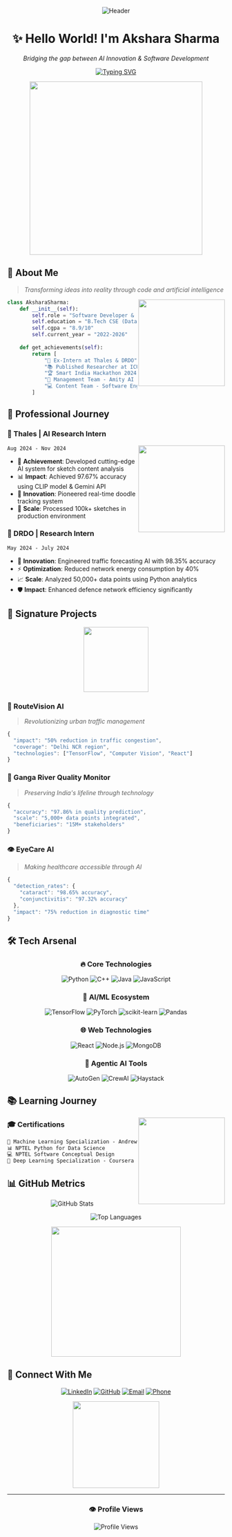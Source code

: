 <div align="center">
  
![Header](https://user-images.githubusercontent.com/74038190/241765440-80728820-e06b-4f96-9c9e-9df46f0cc0a5.gif)

# ✨ Hello World! I'm **Akshara Sharma** 
*Bridging the gap between AI Innovation & Software Development*

[![Typing SVG](https://readme-typing-svg.herokuapp.com?font=Fira+Code&pause=1000&width=435&lines=Software+Developer+%F0%9F%92%BB;AI+%26+ML+Specialist+%F0%9F%A4%96;Full+Stack+Developer+%F0%9F%8C%90;Data+Science+Expert+%F0%9F%93%8A)](https://git.io/typing-svg)

<img src="https://user-images.githubusercontent.com/74038190/212284100-561aa473-3905-4a80-b561-0d28506553ee.gif" width="400">

</div>

## 🌟 About Me 
> *Transforming ideas into reality through code and artificial intelligence*

<img src="https://user-images.githubusercontent.com/74038190/271839927-f5d2d866-d25c-4873-8d82-425d2c62fc2e.gif" width="200" align="right">

```python
class AksharaSharma:
    def __init__(self):
        self.role = "Software Developer & AI Enthusiast"
        self.education = "B.Tech CSE (Data Science) @ Amity University"
        self.cgpa = "8.9/10"
        self.current_year = "2022-2026"
        
    def get_achievements(self):
        return [
            "🎯 Ex-Intern at Thales & DRDO",
            "📚 Published Researcher at ICUMT 2024",
            "🏆 Smart India Hackathon 2024 Finalist",
            "🤖 Management Team - Amity AI Club",
            "💻 Content Team - Software Engineering Club"
        ]
```

## 💼 Professional Journey

### 🔹 Thales | AI Research Intern
`Aug 2024 - Nov 2024`
<img src="https://user-images.githubusercontent.com/74038190/212741999-016fddbd-617a-4448-8042-0ecf907aea25.gif" width="200" align="right">

- 🎯 **Achievement**: Developed cutting-edge AI system for sketch content analysis
- 📊 **Impact**: Achieved 97.67% accuracy using CLIP model & Gemini API
- 🚀 **Innovation**: Pioneered real-time doodle tracking system
- 🔄 **Scale**: Processed 100k+ sketches in production environment

### 🔹 DRDO | Research Intern
`May 2024 - July 2024`
- 🌟 **Innovation**: Engineered traffic forecasting AI with 98.35% accuracy
- ⚡ **Optimization**: Reduced network energy consumption by 40%
- 📈 **Scale**: Analyzed 50,000+ data points using Python analytics
- 🛡️ **Impact**: Enhanced defence network efficiency significantly

## 🎯 Signature Projects

<div align="center">
<img src="https://user-images.githubusercontent.com/74038190/212284158-e840e285-664b-44d7-b79b-e264b5e54825.gif" width="150">
</div>

### 🌆 RouteVision AI
> *Revolutionizing urban traffic management*
```javascript
{
  "impact": "50% reduction in traffic congestion",
  "coverage": "Delhi NCR region",
  "technologies": ["TensorFlow", "Computer Vision", "React"]
}
```

### 🌊 Ganga River Quality Monitor
> *Preserving India's lifeline through technology*
```javascript
{
  "accuracy": "97.86% in quality prediction",
  "scale": "5,000+ data points integrated",
  "beneficiaries": "15M+ stakeholders"
}
```

### 👁️ EyeCare AI
> *Making healthcare accessible through AI*
```javascript
{
  "detection_rates": {
    "cataract": "98.65% accuracy",
    "conjunctivitis": "97.32% accuracy"
  },
  "impact": "75% reduction in diagnostic time"
}
```

## 🛠️ Tech Arsenal

<div align="center">

### 🔥 Core Technologies
![Python](https://img.shields.io/badge/Python-3776AB?style=for-the-badge&logo=python&logoColor=white)
![C++](https://img.shields.io/badge/C++-00599C?style=for-the-badge&logo=cplusplus&logoColor=white)
![Java](https://img.shields.io/badge/Java-ED8B00?style=for-the-badge&logo=openjdk&logoColor=white)
![JavaScript](https://img.shields.io/badge/JavaScript-F7DF1E?style=for-the-badge&logo=javascript&logoColor=black)

### 🤖 AI/ML Ecosystem
![TensorFlow](https://img.shields.io/badge/TensorFlow-FF6F00?style=for-the-badge&logo=tensorflow&logoColor=white)
![PyTorch](https://img.shields.io/badge/PyTorch-EE4C2C?style=for-the-badge&logo=pytorch&logoColor=white)
![scikit-learn](https://img.shields.io/badge/scikit--learn-F7931E?style=for-the-badge&logo=scikit-learn&logoColor=white)
![Pandas](https://img.shields.io/badge/Pandas-150458?style=for-the-badge&logo=pandas&logoColor=white)

### 🌐 Web Technologies
![React](https://img.shields.io/badge/React-20232A?style=for-the-badge&logo=react&logoColor=61DAFB)
![Node.js](https://img.shields.io/badge/Node.js-339933?style=for-the-badge&logo=nodedotjs&logoColor=white)
![MongoDB](https://img.shields.io/badge/MongoDB-47A248?style=for-the-badge&logo=mongodb&logoColor=white)

### 🤝 Agentic AI Tools
![AutoGen](https://img.shields.io/badge/AutoGen-FF4F8B?style=for-the-badge&logo=ai&logoColor=white)
![CrewAI](https://img.shields.io/badge/CrewAI-4B32C3?style=for-the-badge&logo=ai&logoColor=white)
![Haystack](https://img.shields.io/badge/Haystack-FF6B6B?style=for-the-badge&logo=ai&logoColor=white)

</div>

## 📚 Learning Journey
<img src="https://user-images.githubusercontent.com/74038190/212284087-bbe7e430-757e-4901-90bf-4cd2ce3e1852.gif" width="200" align="right">

### 🎓 Certifications
```markdown
🌟 Machine Learning Specialization - Andrew Ng
📊 NPTEL Python for Data Science
💻 NPTEL Software Conceptual Design
🤖 Deep Learning Specialization - Coursera
```

## 📊 GitHub Metrics

<div align="center">
  
![GitHub Stats](https://github-readme-stats.vercel.app/api?username=AksharaaSharma&show_icons=true&theme=tokyonight)

![Top Languages](https://github-readme-stats.vercel.app/api/top-langs/?username=AksharaaSharma&layout=compact&theme=tokyonight)

<img src="https://user-images.githubusercontent.com/74038190/212284115-f47cd8ff-2ffb-4b04-b5bf-4d1c14c0247f.gif" width="300">

</div>

## 🤝 Connect With Me

<div align="center">

[![LinkedIn](https://img.shields.io/badge/LinkedIn-0A66C2?style=for-the-badge&logo=linkedin&logoColor=white)](https://www.linkedin.com/in/akshara-sharma-a6b4bb272/)
[![GitHub](https://img.shields.io/badge/GitHub-181717?style=for-the-badge&logo=github&logoColor=white)](https://github.com/AksharaaSharma)
[![Email](https://img.shields.io/badge/Email-D14836?style=for-the-badge&logo=gmail&logoColor=white)](mailto:akshara.sharma.contact@gmail.com)
[![Phone](https://img.shields.io/badge/Phone-00AE4D?style=for-the-badge&logo=phone&logoColor=white)](tel:+919717194402)

<img src="https://user-images.githubusercontent.com/74038190/235224431-e8c8c12e-6826-47f1-89fb-2ddad83b3abf.gif" width="200">

</div>

---

<div align="center">
  
### 👁️ Profile Views
![Profile Views](https://komarev.com/ghpvc/?username=AksharaaSharma&color=blueviolet&style=for-the-badge)

</div>
